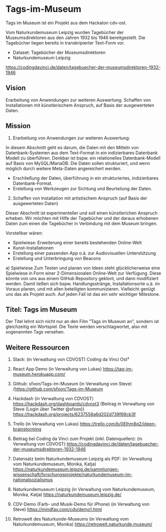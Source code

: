 # Tags-im-Museum

Tags im Museum ist ein Projekt aus dem Hackaton cdv-ost.

Vom Naturkundemuseum Leipzig wurden Tagebücher der Museumsdirektoren aus den Jahren 1932 bis 1946 bereitgestellt. Die Tagebücher liegen bereits in transkripierter Text-Form vor.

* Dataset: Tagebücher der Museumsdirektoren
* Naturkundemuseum Leipzig

https://codingdavinci.de/daten/tagebuecher-der-museumsdirektoren-1932-1946

## Vision

Erarbeitung von Anwendungen zur weiteren Auswertung.
Schaffen von Installationen mit künstlerischem Anspruch, auf Basis der ausgewerteten Daten.

## Mission

1. Erarbeitung von Anwendungen zur weiteren Auswertung:

In diesem Abschnitt geht es darum, die Daten mit den Mitteln von Datenbank-Systemen aus dem Text-Format in ein indizierbares Datenbank Modell zu überführen. Denkbar ist bspw. ein relationelles Datenbank-Modell auf Basis von MySQL/MariaDB. Die Daten sollen strukturiert, und wenn möglich durch weitere Meta-Daten angereichert werden.

* Erschließung der Daten, überführung in ein strukturiertes, indizierbares Datenbank-Format.
* Erstellung von Werkzeugen zur Sichtung und Beurteilung der Daten.


2. Schaffen von Installation mit artistischem Anspruch
(auf Basis der ausgewerteten Daten)

Dieser Abschnitt ist experimenteller und soll einen künstlerichen Anspruch erheben. Wir möchten mit Hilfe der Tagebücher und der daraus erhobenen Daten zum einen die Tagebücher in Verbindung mit dem Museum bringen. 

Vorstellbar wären:
- Spielwiese: Erweiterung einer bereits bestehenden Online-Welt
- Kunst-Installationen
- Erstellung einer passenden App o.ä. zur Audiovisuellen Unterstützung
- Erstellung und Unterbringung von Beacons

a) Spielwiese
Zum Testen und planen von Ideen steht glücklicherweise eine Spielwiese in Form einer 2-Dimensionalen Online-Welt zur Verfügung. Diese könnte von uns aus einem GitHub Repository geklont, und dann modifiziert werden. Damit ließen sich bspw. Handlungsstränge, Installationsorte u.ä. im Voraus planen, und mit allen beteiligten kommunizieren. Vielleicht genügt uns das als Projekt auch. Auf jeden Fall ist das ein sehr wichtiger Milestone.

## Titel: Tags im Museum

Der Titel lehnt sich nicht nur an den Film "Tags im Museum an", sondern ist gleichzeitig ein Wortspiel. Die Texte werden verschlagwortet, also mit sogenannten Tags versehen.

## Weitere Ressourcen

1. Slack: 
(in Verwaltung von CDVOST)
Coding da Vinci Ost³

2. React App Demo
(in Verwaltung von Lukas)
https://tag-im-museum.herokuapp.com/

3. Github: sfxon/Tags-im-Museum 
(in Verwaltung von Steve)
/https://github.com/sfxon/Tags-im-Museum

4. Hackdash
(in Verwaltung von CDVOST)
https://hackdash.org/dashboards/cdvost3
(Beitrag in Verwaltung von Steve (Login über Twitter @sfxon))
https://hackdash.org/projects/6237558a6d202d739f69cb3f

5. Trello 
(in Verwaltung von Lukas)
https://trello.com/b/0EIhm8q2/ideen-brainstorming

6. Beitrag bei Coding da Vinci zum Projekt (inkl. Datenquellen): 
(in Verwaltung von CDVOST)
https://codingdavinci.de/daten/tagebuecher-der-museumsdirektoren-1932-1946

7. Datensatz beim Naturkundemuseum Leipzig als PDF:
(in Verwaltung vom Naturkundemuseum, Monika, Katja)
https://naturkundemuseum.leipzig.de/sammlungen-wissenschaft/forschungsprojekte/naturkundemuseum-im-nationalsozialismus

8. Naturkundemuseum Leipzig
(in Verwaltung vom Naturkundemuseum, Monika, Katja)
https://naturkundemuseum.leipzig.de/

9. CDV-Demo (Farb- und Musik-Demo für iPhone)
(in Verwaltung von Steve)
https://mindfav.com/cdv/demo1.html

10. Retrowelt des Naturkunde-Museums
(in Verwaltung vom Naturkundemuseum, Monika)
https://retrowelt.naturkunde.museum/